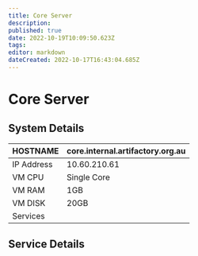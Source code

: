 ```yaml
---
title: Core Server
description: 
published: true
date: 2022-10-19T10:09:50.623Z
tags: 
editor: markdown
dateCreated: 2022-10-17T16:43:04.685Z
---
```


# Core Server

## System Details

| HOSTNAME   | core.internal.artifactory.org.au |
|------------|----------------------------------|
| IP Address | 10.60.210.61                     |
| VM CPU     | Single Core                      |
| VM RAM     | 1GB                              |
| VM DISK    | 20GB                             |
| Services   |                                  |

## Service Details
